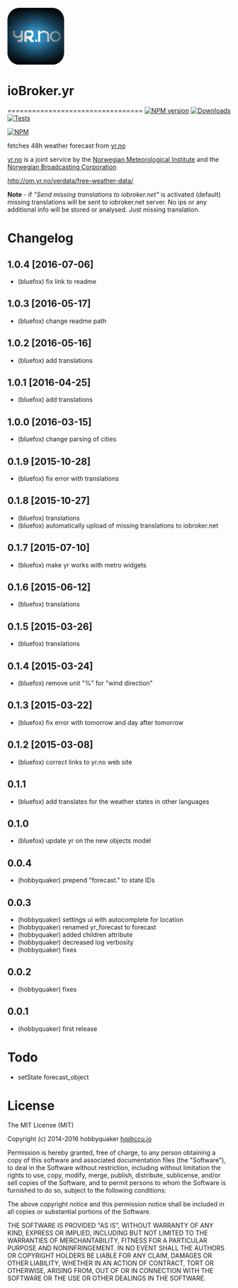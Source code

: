 ![Logo](admin/yr.png)
# ioBroker.yr
=================================
[![NPM version](http://img.shields.io/npm/v/iobroker.yr.svg)](https://www.npmjs.com/package/iobroker.yr)
[![Downloads](https://img.shields.io/npm/dm/iobroker.yr.svg)](https://www.npmjs.com/package/iobroker.yr)
[![Tests](https://travis-ci.org/ioBroker/ioBroker.yr.svg?branch=master)](https://travis-ci.org/ioBroker/ioBroker.yr)

[![NPM](https://nodei.co/npm/iobroker.yr.png?downloads=true)](https://nodei.co/npm/iobroker.yr/)

fetches 48h weather forecast from [yr.no](yr.no)

[yr.no](yr.no) is a joint service by the [Norwegian Meteorological Institute](met.no) and the [Norwegian Broadcasting Corporation](nrk.no)

http://om.yr.no/verdata/free-weather-data/

**Note** - if _"Send missing translations to iobroker.net"_ is activated (default) missing translations will be sent to iobroker.net server. No ips or any additional info will be stored or analysed. Just missing translation. 

# Changelog
## 1.0.4 [2016-07-06]
* (bluefox) fix link to readme

## 1.0.3 [2016-05-17]
* (bluefox) change readme path

## 1.0.2 [2016-05-16]
* (bluefox) add translations

## 1.0.1 [2016-04-25]
* (bluefox) add translations

## 1.0.0 [2016-03-15]
* (bluefox) change parsing of cities

## 0.1.9 [2015-10-28]
* (bluefox) fix error with translations

## 0.1.8 [2015-10-27]
* (bluefox) translations
* (bluefox) automatically upload of missing translations to iobroker.net 

## 0.1.7 [2015-07-10]
* (bluefox) make yr works with metro widgets

## 0.1.6 [2015-06-12]
* (bluefox) translations

## 0.1.5 [2015-03-26]
* (bluefox) translations

## 0.1.4 [2015-03-24]
* (bluefox) remove unit "%" for "wind direction"

## 0.1.3 [2015-03-22]
* (bluefox) fix error with tomorrow and day after tomorrow

## 0.1.2 [2015-03-08]
* (bluefox) correct links to yr.no web site

## 0.1.1
* (bluefox) add translates for the weather states in other languages

## 0.1.0
* (bluefox) update yr on the new objects model

## 0.0.4
* (hobbyquaker) prepend "forecast." to state IDs

## 0.0.3
* (hobbyquaker) settings ui with autocomplete for location
* (hobbyquaker) renamed yr_forecast to forecast
* (hobbyquaker) added children attribute
* (hobbyquaker) decreased log verbosity
* (hobbyquaker) fixes

## 0.0.2

* (hobbyquaker) fixes


## 0.0.1

* (hobbyquaker) first release

# Todo

* setState forecast_object

# License

The MIT License (MIT)

Copyright (c) 2014-2016 hobbyquaker <hq@ccu.io>

Permission is hereby granted, free of charge, to any person obtaining a copy
of this software and associated documentation files (the "Software"), to deal
in the Software without restriction, including without limitation the rights
to use, copy, modify, merge, publish, distribute, sublicense, and/or sell
copies of the Software, and to permit persons to whom the Software is
furnished to do so, subject to the following conditions:

The above copyright notice and this permission notice shall be included in all
copies or substantial portions of the Software.

THE SOFTWARE IS PROVIDED "AS IS", WITHOUT WARRANTY OF ANY KIND, EXPRESS OR
IMPLIED, INCLUDING BUT NOT LIMITED TO THE WARRANTIES OF MERCHANTABILITY,
FITNESS FOR A PARTICULAR PURPOSE AND NONINFRINGEMENT. IN NO EVENT SHALL THE
AUTHORS OR COPYRIGHT HOLDERS BE LIABLE FOR ANY CLAIM, DAMAGES OR OTHER
LIABILITY, WHETHER IN AN ACTION OF CONTRACT, TORT OR OTHERWISE, ARISING FROM,
OUT OF OR IN CONNECTION WITH THE SOFTWARE OR THE USE OR OTHER DEALINGS IN THE
SOFTWARE.

